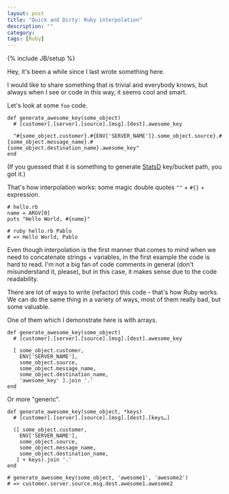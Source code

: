 ```yaml
---
layout: post
title: "Quick and Dirty: Ruby interpolation"
description: ""
category: 
tags: [Ruby]
---
```

{% include JB/setup %}

Hey, it's been a while since I last wrote something here.

I would like to share something that is trivial and everybody knows, but always when I see or code in this way, it seems cool and smart.

Let's look at some `foo` code.

    def generate_awesome_key(some_object)
      # [customer].[server].[source].[msg].[dest].awesome_key

      "#{some_object.customer}.#{ENV['SERVER_NAME']}.some_object.source}.#{some_object.message_name}.#{some_object.destination_name}.awesome_key"
    end

(If you guessed that it is something to generate [StatsD](https://github.com/etsy/statsd) key/bucket path, you got it.)

That's how interpolation works: some magic double quotes `""` + `#{}` + expression.

    # hello.rb
    name = ARGV[0]
    puts "Hello World, #{name}"
   
    # ruby hello.rb Pablo
    # => Hello World, Pablo

Even though interpolation is the first manner that comes to mind when we need to concatenate strings + variables, in the first example the code is hard to read. I'm not a big fan of code comments in general (don't misunderstand it, please), but in this case, it makes sense due to the code readability.

There are lot of ways to write (refactor) this code - that's how Ruby works. We can do the same thing in a variety of ways, most of them really bad, but some valuable.

One of them which I demonstrate here is with arrays.

    def generate_awesome_key(some_object)
      # [customer].[server].[source].[msg].[dest].awesome_key

      [ some_object.customer, 
        ENV['SERVER_NAME'],
        some_object.source, 
        some_object.message_name, 
        some_object.destination_name, 
        'awesome_key' ].join '.'
    end


Or more "generic".

    def generate_awesome_key(some_object, *keys)
      # [customer].[server].[source].[msg].[dest].[keys…]

      ([ some_object.customer, 
        ENV['SERVER_NAME'],
        some_object.source, 
        some_object.message_name, 
        some_object.destination_name, 
       ] + keys).join '.'
    end

    # generate_awesome_key(some_object, 'awesome1', 'awesome2')
    # => customer.server.source.msg.dest.awesome1.awesome2
